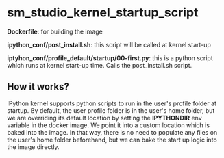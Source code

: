 # sm_studio_kernel_startup_script

**Dockerfile**: for building the image

**ipython_conf/post_install.sh**: this script will be called at kernel start-up

**iptyhon_conf/profile_default/startup/00-first.py**: this is a python script which runs at kernel start-up time. Calls the post_install.sh script.

## How it works?

IPython kernel supports python scripts to run in the user's profile folder at startup. By default, the user profile folder is in the user's home folder, but we are overriding its default location by setting the **IPYTHONDIR** env variable in the docker image. We point it into a custom location which is baked into the image. In that way, there is no need to populate any files on the user's home folder beforehand, but we can bake the start up logic into the image directly.
